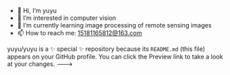 - 👋 Hi, I’m yuyu
- 👀 I’m interested in computer vision
- 🌱 I’m currently learning image processing of remote sensing images 
- 📫 How to reach me: 15181165812@163.com

yuyu/yuyu is a ✨ special ✨ repository because its `README.md` (this file) appears on your GitHub profile.
You can click the Preview link to take a look at your changes.
--->
